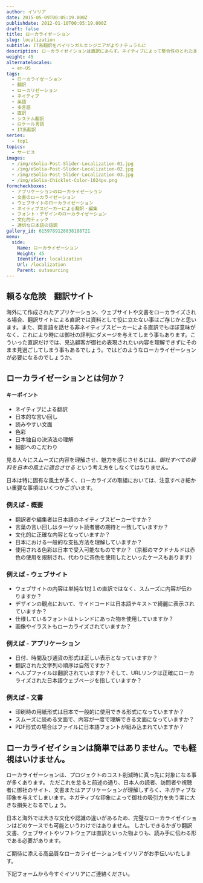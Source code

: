 ```yaml
---
author: イソリア
date: 2015-05-09T00:05:19.000Z
publishdate: 2012-01-10T00:05:19.000Z
draft: false
title: ローカライゼーション
slug: localization
subtitle: IT系翻訳をバイリンガルエンジニアがよりナチュラルに
description: ローカライゼイションは直訳にあらず。ネイティブによって整合性のとれた本当の意味でのローカライゼーションを様々な分野で。
weight: 45
alternatelocales:
  - en-US
tags:
  - ローカライゼーション
  - 翻訳
  - ローカリゼーション
  - ネイティブ
  - 英語
  - 多言語
  - 直訳
  - システム翻訳
  - ロケール言語
  - IT系翻訳
series:
  - top1
topics:
  - サービス
images:
  - /img/eSolia-Post-Slider-Localization-01.jpg
  - /img/eSolia-Post-Slider-Localization-02.jpg
  - /img/eSolia-Post-Slider-Localization-03.jpg
  - /img/eSolia-Chicklet-Color-1024px.png
formcheckboxes:
  - アプリケーションのローカライゼーション
  - 文書のローカライゼーション
  - ウェブサイトのローカライゼーション
  - ネイティブスピーカーによる翻訳・編集
  - フォント・デザインのローカライゼーション
  - 文化的チェック
  - 適切な日本語の語調
gallery_id: 6159789128838188721
menu:
  side:
    Name: ローカライゼーション
    Weight: 45
    Identifier: localization
    Url: /localization
    Parent: outsourcing
---
```


## 頼るな危険　翻訳サイト

海外にて作成されたアプリケーション、ウェブサイトや文書をローカライズされる場合、翻訳サイトによる直訳では資料として役に立たない事はご存じかと思います。また、両言語を話せる非ネイティブスピーカーによる直訳でもほぼ意味がなく、これにより時には御社の評判にダメージを与えてしまう事もあります。こういった直訳だけでは、見込顧客が御社の表現されたい内容を理解できずにそのまま見過ごしてしまう事もあるでしょう。ではどのようなローカライゼーションが必要になるのでしょうか。

## ローカライゼーションとは何か？

<div class="esolia-card-panel cyan darken-4 z-depth-1">
  <h4 class="center green-text text-accent-3">キーポイント</h4>
    <ul>
      <li class="white-text">ネイティブによる翻訳</li>
      <li class="white-text">日本的な言い回し</li>
      <li class="white-text">読みやすい文面</li>
      <li class="white-text">色彩</li>
      <li class="white-text">日本独自の決済法の理解</li>
      <li class="white-text">細部へのこだわり</li>
    </ul>
</div>

見る人々にスムーズに内容を理解させ、魅力を感じさせるには、_御社すべての資料を日本の風土に適合させる_ という考え方をしなくてはなりません。

日本は特に固有な風土が多く、ローカライズの取組においては、注意すべき細かい重要な事項はいくつかございます。

### 例えば - 概要　

* 翻訳者や編集者は日本語のネイティブスピーカーですか？
* 言葉の言い回しはターゲット読者層の期待と一致していますか？
* 文化的に正確な内容となっていますか？
* 日本における一般的な支払方法を理解していますか？
* 使用される色彩は日本で受入可能なものですか？（京都のマクドナルドは赤色の使用を規制され、代わりに茶色を使用したといったケースもあります）

### 例えば - ウェブサイト

* ウェブサイトの内容は単純な1対１の直訳ではなく、スムーズに内容が伝わりますか？
* デザインの観点において、サイドコードは日本語テキストで綺麗に表示されていますか？
* 仕様しているフォントはトレンドにあった物を使用していますか？
* 画像やイラストもローカライズされていますか？

### 例えば - アプリケーション

* 日付、時間及び通貨の形式は正しい表示となっていますか？
* 翻訳された文字列の順序は自然ですか？
* ヘルプファイルは翻訳されていますか？そして、URLリンクは正確にローカライズされた日本語ウェブページを指していますか？

### 例えば - 文書　

* 印刷時の用紙形式は日本で一般的に使用できる形式になっていますか？
* スムーズに読める文面で、内容が一度で理解できる文面になっていますか？
* PDF形式の場合はファイルに日本語フォントが組み込まれていますか？

## ローカライゼイションは簡単ではありません。でも軽視はいけません。

ローカライゼーションは、プロジェクトのコスト削減時に真っ先に対象になる事が多くあります。
ただこれを怠ると前述の通り、日本人の読者、訪問者や視聴者に御社のサイト、文書またはアプリケーションが理解しずらく、ネガティブな印象を与えてしまいます。ネガティブな印象によって御社の吸引力を失う実に大きな損失となるでしょう。

日本と海外では大きな文化や認識の違いがあるため、完璧なローカライゼイションはどのケースでも可能というわけではありません。
しかしできるかぎり翻訳文書、ウェブサイトやソフトウェアは直訳といった物よりも、読み手に伝わる形である必要があります。

ご期待に添える高品質なローカライゼーションをイソリアがお手伝いいたします。

下記フォームから今すぐイソリアにご連絡ください。
